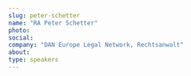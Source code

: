```yaml
---
slug: peter-schetter
name: "RA Peter Schetter"
photo:
social:
company: "DAN Europe Legal Network, Rechtsanwalt"
about:
type: speakers
---
```


